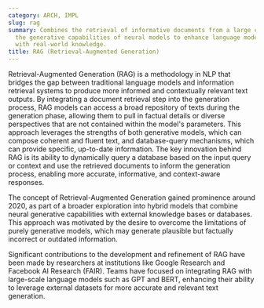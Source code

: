 ```yaml
---
category: ARCH, IMPL
slug: rag
summary: Combines the retrieval of informative documents from a large corpus with
  the generative capabilities of neural models to enhance language model responses
  with real-world knowledge.
title: RAG (Retrieval-Augmented Generation)
---
```


Retrieval-Augmented Generation (RAG) is a methodology in NLP that bridges the gap between traditional language models and information retrieval systems to produce more informed and contextually relevant text outputs. By integrating a document retrieval step into the generation process, RAG models can access a broad repository of texts during the generation phase, allowing them to pull in factual details or diverse perspectives that are not contained within the model's parameters. This approach leverages the strengths of both generative models, which can compose coherent and fluent text, and database-query mechanisms, which can provide specific, up-to-date information. The key innovation behind RAG is its ability to dynamically query a database based on the input query or context and use the retrieved documents to inform the generation process, enabling more accurate, informative, and context-aware responses.

The concept of Retrieval-Augmented Generation gained prominence around 2020, as part of a broader exploration into hybrid models that combine neural generative capabilities with external knowledge bases or databases. This approach was motivated by the desire to overcome the limitations of purely generative models, which may generate plausible but factually incorrect or outdated information.

Significant contributions to the development and refinement of RAG have been made by researchers at institutions like Google Research and Facebook AI Research (FAIR). Teams have focused on integrating RAG with large-scale language models such as GPT and BERT, enhancing their ability to leverage external datasets for more accurate and relevant text generation.